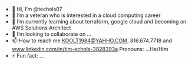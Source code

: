 - 👋 Hi, I’m @techols07
- 👀 I’m a veteran who is interested in a cloud computing career
- 🌱 I’m currently learning about terraform, google cloud and becoming an AWS Solutions Architect 
- 💞️ I’m looking to collaborate on ...
- 📫 How to reach me KOOLT1984@YAHHO.COM, 816.674.7718 and www.linkedin.com/in/tim-echols-3828393a
      Pronouns: ...He/Him
- ⚡ Fun fact: ...

<!---
techols07/techols07 is a ✨ special ✨ repository because its `README.md` (this file) appears on your GitHub profile.
You can click the Preview link to take a look at your changes.
--->
